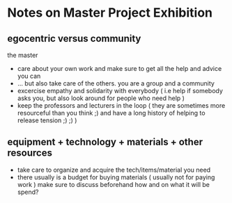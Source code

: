 # Notes on Master Project Exhibition

## egocentric versus community

the master 

- care about your own work and make sure to get all the help and advice you can
- … but also take care of the others. you are a group and a community
- excercise empathy and solidarity with everybody ( i.e help if somebody asks you, but also look around for people who need help )
- keep the professors and lecturers in the loop ( they are sometimes more resourceful than you think ;) and have a long history of helping to release tension ;) ;) )

## equipment + technology + materials + other resources

- take care to organize and acquire the tech/items/material you need
- there usually is a budget for buying materials ( usually not for paying work ) make sure to discuss beforehand how and on what it will be spend?
